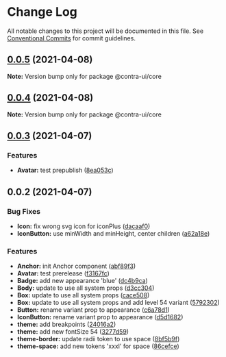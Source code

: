 # Change Log

All notable changes to this project will be documented in this file.
See [Conventional Commits](https://conventionalcommits.org) for commit guidelines.

## [0.0.5](https://github.com/akbarnafisa/contra-ui/compare/@contra-ui/core@0.0.4...@contra-ui/core@0.0.5) (2021-04-08)

**Note:** Version bump only for package @contra-ui/core





## [0.0.4](https://github.com/akbarnafisa/contra-ui/compare/@contra-ui/core@0.0.3...@contra-ui/core@0.0.4) (2021-04-08)

**Note:** Version bump only for package @contra-ui/core





## [0.0.3](https://github.com/akbarnafisa/contra-ui/compare/@contra-ui/core@0.0.2...@contra-ui/core@0.0.3) (2021-04-07)


### Features

* **Avatar:** test prepublish ([8ea053c](https://github.com/akbarnafisa/contra-ui/commit/8ea053ca4e7df9faba32cc15fbce7358a49beca1))





## 0.0.2 (2021-04-07)


### Bug Fixes

* **Icon:** fix wrong svg icon for iconPlus ([dacaaf0](https://github.com/akbarnafisa/contra-ui/commit/dacaaf08ccaa3918d3ac7fe5ae383f29732d3cf3))
* **IconButton:** use minWidth and minHeight, center children ([a62a18e](https://github.com/akbarnafisa/contra-ui/commit/a62a18e09b0c8f7f878282871f0c7bfffabe9e17))


### Features

* **Anchor:** init Anchor component ([abf89f3](https://github.com/akbarnafisa/contra-ui/commit/abf89f35d2d8146f30ee1494b683d8f468510c7f))
* **Avatar:** test prerelease ([f3167fc](https://github.com/akbarnafisa/contra-ui/commit/f3167fc8258af70297c28a77154be9f14cb23cd3))
* **Badge:** add new appearance 'blue' ([dc4b9ca](https://github.com/akbarnafisa/contra-ui/commit/dc4b9caf71c54b6e54128454d2a1e4318569001d))
* **Body:** update to use all system props ([d3cc304](https://github.com/akbarnafisa/contra-ui/commit/d3cc30423d49c9ae14a6cb51c64788eb121d0f82))
* **Box:** update to use all system props ([cace508](https://github.com/akbarnafisa/contra-ui/commit/cace508c0a7ce7a64c381a9fd8c24c63e13aae32))
* **Box:** update to use all system props and add level 54 variant ([5792302](https://github.com/akbarnafisa/contra-ui/commit/57923027721c439c8258a821c3bfac4cebd6e99e))
* **Button:** rename variant prop to appearance ([c6a78d1](https://github.com/akbarnafisa/contra-ui/commit/c6a78d18e4d3047aa61d7a74832cb5137cc8c626))
* **IconButton:** rename variant prop to appearance ([d5d1682](https://github.com/akbarnafisa/contra-ui/commit/d5d16820a4cce7c77809a566a38bd7d5866bf64f))
* **theme:** add breakpoints ([24016a2](https://github.com/akbarnafisa/contra-ui/commit/24016a2d29c24dba77eb4b7c6daa63783fb219b7))
* **theme:** add new fontSize 54 ([3277d59](https://github.com/akbarnafisa/contra-ui/commit/3277d597930fa8f2ed3964a6595c5427262ed4f2))
* **theme-border:** update radii token to use space ([8bf5b9f](https://github.com/akbarnafisa/contra-ui/commit/8bf5b9f419d96695b74d5e00ad6dcde54de1876a))
* **theme-space:** add new tokens 'xxxl' for space ([86cefce](https://github.com/akbarnafisa/contra-ui/commit/86cefce0355eb06840bd1662da799ef40e1132b8))
